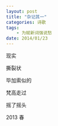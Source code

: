 ```yaml
---
layout: post
title: "杂记其一"
categories: 诗歌
tags: 
	- 为赋新词强说愁
date: 2014/01/23
---
```



现实
 
撕裂状

<!--more-->
 
毕加索似的
 
梵高走过
 
摇了摇头




2013 春 